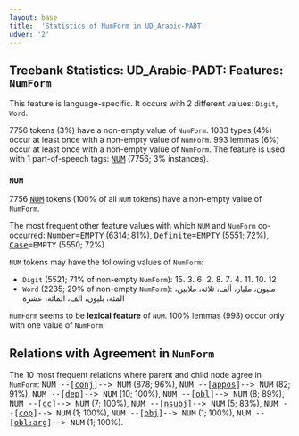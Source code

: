 ```yaml
---
layout: base
title:  'Statistics of NumForm in UD_Arabic-PADT'
udver: '2'
---
```


## Treebank Statistics: UD_Arabic-PADT: Features: `NumForm`

This feature is language-specific.
It occurs with 2 different values: `Digit`, `Word`.

7756 tokens (3%) have a non-empty value of `NumForm`.
1083 types (4%) occur at least once with a non-empty value of `NumForm`.
993 lemmas (6%) occur at least once with a non-empty value of `NumForm`.
The feature is used with 1 part-of-speech tags: <tt><a href="ar_padt-pos-NUM.html">NUM</a></tt> (7756; 3% instances).

### `NUM`

7756 <tt><a href="ar_padt-pos-NUM.html">NUM</a></tt> tokens (100% of all `NUM` tokens) have a non-empty value of `NumForm`.

The most frequent other feature values with which `NUM` and `NumForm` co-occurred: <tt><a href="ar_padt-feat-Number.html">Number</a></tt><tt>=EMPTY</tt> (6314; 81%), <tt><a href="ar_padt-feat-Definite.html">Definite</a></tt><tt>=EMPTY</tt> (5551; 72%), <tt><a href="ar_padt-feat-Case.html">Case</a></tt><tt>=EMPTY</tt> (5550; 72%).

`NUM` tokens may have the following values of `NumForm`:

* `Digit` (5521; 71% of non-empty `NumForm`): 15، 3، 6، 2، 8، 7، 4، 11، 10، 12
* `Word` (2235; 29% of non-empty `NumForm`): مليون، مليار، ألف، ثلاثة، ملايين، المئة، بليون، الف، المائة، عشرة

`NumForm` seems to be **lexical feature** of `NUM`. 100% lemmas (993) occur only with one value of `NumForm`.

## Relations with Agreement in `NumForm`

The 10 most frequent relations where parent and child node agree in `NumForm`:
<tt>NUM --[<tt><a href="ar_padt-dep-conj.html">conj</a></tt>]--> NUM</tt> (878; 96%),
<tt>NUM --[<tt><a href="ar_padt-dep-appos.html">appos</a></tt>]--> NUM</tt> (82; 91%),
<tt>NUM --[<tt><a href="ar_padt-dep-dep.html">dep</a></tt>]--> NUM</tt> (10; 100%),
<tt>NUM --[<tt><a href="ar_padt-dep-obl.html">obl</a></tt>]--> NUM</tt> (8; 89%),
<tt>NUM --[<tt><a href="ar_padt-dep-cc.html">cc</a></tt>]--> NUM</tt> (7; 100%),
<tt>NUM --[<tt><a href="ar_padt-dep-nsubj.html">nsubj</a></tt>]--> NUM</tt> (5; 83%),
<tt>NUM --[<tt><a href="ar_padt-dep-cop.html">cop</a></tt>]--> NUM</tt> (1; 100%),
<tt>NUM --[<tt><a href="ar_padt-dep-obj.html">obj</a></tt>]--> NUM</tt> (1; 100%),
<tt>NUM --[<tt><a href="ar_padt-dep-obl-arg.html">obl:arg</a></tt>]--> NUM</tt> (1; 100%).

